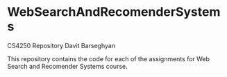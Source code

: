 # WebSearchAndRecomenderSystems
CS4250 Repository
Davit Barseghyan

This repository contains the code for each of the assignments for Web Search and Recomender Systems course. 
